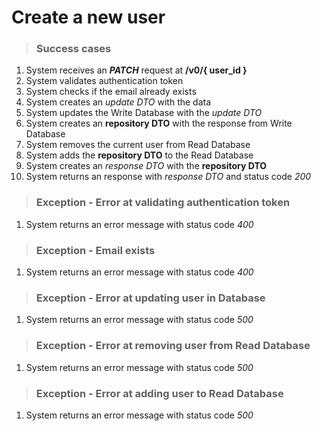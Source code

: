 # Create a new user

> ### Success cases

1. System receives an ***PATCH*** request at **/v0/{ user_id }**
2. System validates authentication token
3. System checks if the email already exists
4. System creates an *update DTO* with the data
5. System updates the Write Database with the *update DTO* 
6. System creates an **repository DTO** with the response from Write Database
7.  System removes the current user from Read Database
8.  System adds the **repository DTO** to the Read Database
9.  System creates an *response DTO* with the **repository DTO**
10. System returns an response with *response DTO* and status code *200*

> ### Exception - Error at validating authentication token
1. System returns an error message with status code *400*

> ### Exception - Email exists
1. System returns an error message with status code *400*

> ### Exception - Error at updating user in Database
1. System returns an error message with status code *500*

> ### Exception - Error at removing user from Read Database
1. System returns an error message with status code *500*

> ### Exception - Error at adding user to Read Database
1. System returns an error message with status code *500*